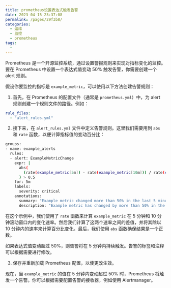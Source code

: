 ```yaml
---
title: prometheus设置表达式触发告警
date: 2023-04-15 23:37:08
permalink: /pages/29f3b8/
categories:
  - 运维
  - 监控
  - prometheus
tags:
  - 
---
```


Prometheus 是一个开源监控系统，通过设置警报规则来实现对指标变化的监控。要在 Prometheus 中设置一个表达式值变动 50% 触发告警，你需要创建一个 alert 规则。

假设你要监控的指标是 `example_metric`，可以使用以下方法创建告警规则：

1. 首先，在 Prometheus 的配置文件（通常是 `prometheus.yml`）中，为 alert 规则创建一个规则文件的路径。例如：

```yaml
rule_files:
  - "alert_rules.yml"

```

2. 接下来，在 `alert_rules.yml` 文件中定义告警规则。这里我们需要用到 `abs` 和 `rate` 函数，以便计算指标值的变动百分比：

```bash
groups:
- name: example_alerts
  rules:
  - alert: ExampleMetricChange
    expr: |
      abs(
        (rate(example_metric[5m]) - rate(example_metric[10m])) / rate(example_metric[10m])
      ) > 0.5
    for: 5m
    labels:
      severity: critical
    annotations:
      summary: "Example metric changed more than 50% in the last 5 minutes"
      description: "Example metric has changed by more than 50% in the last 5 minutes (current value: {{ $value }})."

```

在这个示例中，我们使用了 `rate` 函数来计算 `example_metric` 在 5 分钟和 10 分钟滚动窗口内的变化速率。然后我们计算了这两个速率之间的差值，并将其除以 10 分钟内的速率来计算百分比变化。最后，我们使用 `abs` 函数确保结果是一个正数。

如果表达式值变动超过 50%，则告警将在 5 分钟内持续触发。告警的标签和注释可以根据需要进行修改。

3. 保存并重新加载 Prometheus 配置，以使更改生效。

现在，当 `example_metric` 的值在 5 分钟内变动超过 50% 时，Prometheus 将触发一个告警。你可以根据需要配置告警的接收器，例如使用 Alertmanager。
